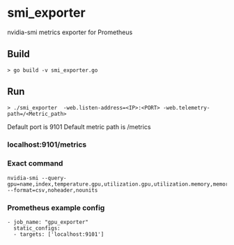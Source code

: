 # smi_exporter

nvidia-smi metrics exporter for Prometheus

## Build
```
> go build -v smi_exporter.go
```

## Run
```
> ./smi_exporter  -web.listen-address=<IP>:<PORT> -web.telemetry-path=/<Metric_path>
```
Default port is 9101
Default metric path is /metrics

### localhost:9101/metrics

### Exact command
```
nvidia-smi --query-gpu=name,index,temperature.gpu,utilization.gpu,utilization.memory,memory.total,memory.free,memory.used --format=csv,noheader,nounits
```

### Prometheus example config

```
- job_name: "gpu_exporter"
  static_configs:
  - targets: ['localhost:9101']
```

